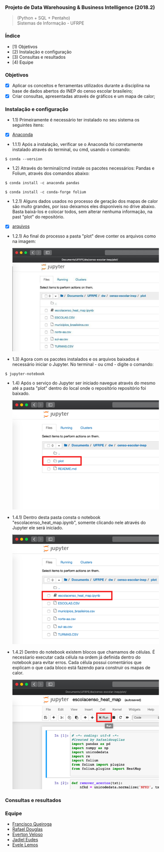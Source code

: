### Projeto de Data Warehousing & Business Intelligence (2018.2)
> (Python + SQL + Pentaho) <br>
> Sistemas de Informação - UFRPE <br>

### Índice
* [1) Objetivos
* [2) Instalação e configuração
* [3) Consultas e resultados
* [4) Equipe

### Objetivos

- [X] Aplicar os conceitos e ferramentas utilizados durante a disciplina na base de dados abertos do INEP do censo escolar brasileiro;
- [X] Criar consultas, apresentadas através de gráficos e um mapa de calor;

### Instalação e configuração

* 1.1) Primeiramente é necessário ter instalado no seu sistema os seguintes itens:
- [x] [Anaconda](https://www.anaconda.com/download/)
* 1.1.1) Após a instalação, verificar se o Anaconda foi corretamente instalado através do terminal, ou cmd, usando o comando:

```
$ conda --version
```
* 1.2) Através do terminal/cmd instale os pacotes necessários: Pandas e Folium, através dos comandos abaixo:

```
$ conda install -c anaconda pandas
```

```
$ conda install -c conda-forge folium
```
* 1.2.1) Alguns dados usados no processo de geração dos mapas de calor são muito grandes, por isso deixamos eles disponíveis no drive abaixo. Basta baixá-los e colocar todos, sem alterar nenhuma informação, na past "plot" do repositório.

- [x] [arquivos](https://drive.google.com/open?id=1fUoPaMbR2p52E1ipEZza8P_d7xvThuzB)

* 1.2.1) Ao final do processo a pasta "plot" deve conter os arquivos como na imagem:

  <img src="imagens/pasta_plot.png" >

* 1.3) Agora com os pacotes instalados e os arquivos baixados é necessário iniciar o Jupyter. No terminal - ou cmd - digite o comando:

```
$ jupyter-notebook
```

* 1.4) Após o serviço do Jupyter ser iniciado navegue através do mesmo até a pasta "plot" dentro do local onde o repositório repositório foi baixado.

  <img src="imagens/caminho_plot.png" >

* 1.4.1) Dentro desta pasta consta o notebook "escolacenso_heat_map.ipynb", somente clicando nele através do Jupyter ele será iniciado.

  <img src="imagens/caminho_note.png" >
  
* 1.4.2) Dentro do notebook existem blocos que chamamos de células. É necesśario executar cada célula na ordem já definida dentro do notebook para evitar erros. Cada célula possui comentários que explicam o que cada bloco está fazendo para construir os mapas de calor.
 
  <img src="imagens/executar_celula.png" >

### Consultas e resultados



### Equipe
- [Francisco Queiroga](https://github.com/chicoqueiroga)<br>
- [Rafael Douglas](https://github.com/rafaeldougllas)<br>
- [Everton Veloso](https://github.com/everton-nv)<br>
- [Jadiel Eudes](https://github.com/Eudess)<br>
- [Evele Lemos](https://github.com/lemosevele)<br>
